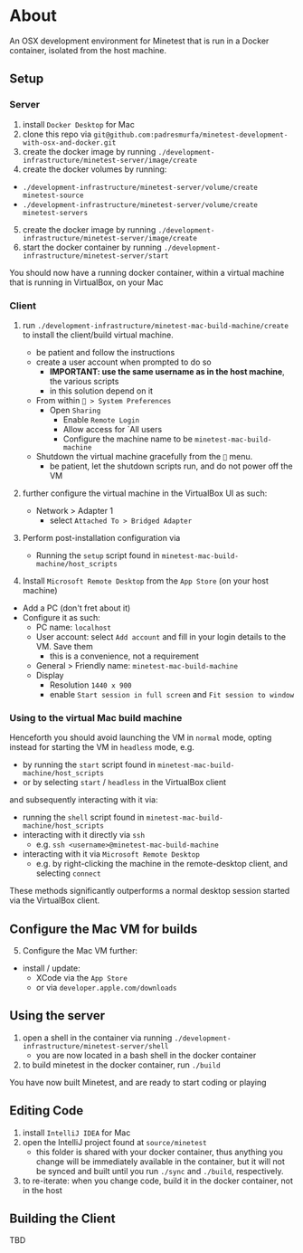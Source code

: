# About

An OSX development environment for Minetest that is run in a Docker container, isolated from the host machine.

## Setup

### Server

1. install `Docker Desktop` for Mac
2. clone this repo via `git@github.com:padresmurfa/minetest-development-with-osx-and-docker.git`
3. create the docker image by running `./development-infrastructure/minetest-server/image/create` 
4. create the docker volumes by running:
  * `./development-infrastructure/minetest-server/volume/create minetest-source` 
  * `./development-infrastructure/minetest-server/volume/create minetest-servers`
5. create the docker image by running `./development-infrastructure/minetest-server/image/create` 
6. start the docker container by running `./development-infrastructure/minetest-server/start`

You should now have a running docker container, within a virtual machine that is running in VirtualBox, on your Mac
    
### Client

1. run `./development-infrastructure/minetest-mac-build-machine/create` to install the client/build virtual machine.
    * be patient and follow the instructions
    * create a user account when prompted to do so
      * **IMPORTANT: use the same username as in the host machine**, the various scripts
      * in this solution depend on it
    * From within `🍎 > System Preferences`
      * Open `Sharing`
        * Enable `Remote Login`
        * Allow access for `All users
        * Configure the machine name to be `minetest-mac-build-machine`
    * Shutdown the virtual machine gracefully from the `🍎` menu.
      * be patient, let the shutdown scripts run, and do not power off the VM

2. further configure the virtual machine in the VirtualBox UI as such:
    * Network > Adapter 1
      * select `Attached To > Bridged Adapter`

3. Perform post-installation configuration via
    * Running the `setup` script found in `minetest-mac-build-machine/host_scripts`

4. Install `Microsoft Remote Desktop` from the `App Store` (on your host machine)
  * Add a PC (don't fret about it)
  * Configure it as such:
    * PC name: `localhost`
    * User account: select `Add account` and fill in your login details to the VM. Save them
      * this is a convenience, not a requirement
    * General > Friendly name: `minetest-mac-build-machine`
    * Display
      * Resolution `1440 x 900`
      * enable `Start session in full screen` and `Fit session to window`
      
### Using to the virtual Mac build machine

Henceforth you should avoid launching the VM in `normal` mode, opting instead for starting the VM
in `headless` mode, e.g.

  * by running the `start` script found in `minetest-mac-build-machine/host_scripts`
  * or by selecting `start` / `headless` in the VirtualBox client

and subsequently interacting with it via:

  * running the `shell` script found in `minetest-mac-build-machine/host_scripts`
  * interacting with it directly via `ssh`
    * e.g. `ssh <username>@minetest-mac-build-machine`
  * interacting with it via `Microsoft Remote Desktop`
    * e.g. by right-clicking the machine in the remote-desktop client, and selecting `connect`

These methods significantly outperforms a normal desktop session started via the VirtualBox client.

## Configure the Mac VM for builds
  
5. Configure the Mac VM further:
  * install / update:
    * XCode via the `App Store`
    * or via `developer.apple.com/downloads`
  
## Using the server

1. open a shell in the container via running `./development-infrastructure/minetest-server/shell`
    * you are now located in a bash shell in the docker container
2. to build minetest in the docker container, run `./build`

You have now built Minetest, and are ready to start coding or playing

## Editing Code

1. install `IntelliJ IDEA` for Mac
2. open the IntelliJ project found at `source/minetest`
    * this folder is shared with your docker container, thus anything you change will
    be immediately available in the container, but it will not be synced and built until
    you run `./sync` and `./build`, respectively.
3. to re-iterate: when you change code, build it in the docker container, not in the host

## Building the Client

TBD


